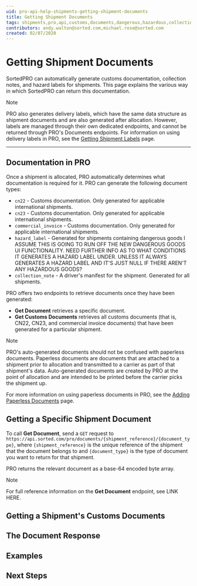 ```yaml
---
uid: pro-api-help-shipments-getting-shipment-documents
title: Getting Shipment Documents
tags: shipments,pro,api,customs,documents,dangerous,hazardous,collection note
contributors: andy.walton@sorted.com,michael.rose@sorted.com
created: 02/07/2020
---
```

# Getting Shipment Documents

SortedPRO can automatically generate customs documentation, collection notes, and hazard labels for shipments. This page explains the various way in which SortedPRO can return this documentation.

> [!NOTE]
> PRO also generates delivery labels, which have the same data structure as shipment documents and are also generated after allocation. However, labels are managed through their own dedicated endpoints, and cannot be returned through PRO's Documents endpoints. For information on using delivery labels in PRO, see the [Getting Shipment Labels](/pro/api/shipments/getting_shipment_labels.html) page. 

---

## Documentation in PRO

Once a shipment is allocated, PRO automatically determines what documentation is required for it. PRO can generate the following document types:

* `cn22` - Customs documentation. Only generated for applicable international shipments.
* `cn23` - Customs documentation. Only generated for applicable international shipments.
* `commercial_invoice` - Customs documentation. Only generated for applicable international shipments.
* `hazard_label` - Generated for shipments containing dangerous goods <span class="highlight">I ASSUME THIS IS GOING TO RUN OFF THE NEW DANGEROUS GOODS UI FUNCTIONALITY. NEED FURTHER INFO AS TO WHAT CONDITIONS IT GENERATES A HAZARD LABEL UNDER. UNLESS IT ALWAYS GENERATES A HAZARD LABEL AND IT'S JUST NULL IF THERE AREN'T ANY HAZARDOUS GOODS?</span>
* `collection_note` - A driver's manifest for the shipment. Generated for all shipments.

PRO offers two endpoints to retrieve documents once they have been generated:

* **Get Document** retrieves a specific document.
* **Get Customs Documents** retrieves all customs documents (that is, CN22, CN23, and commercial invoice documents) that have been generated for a particular shipment.

> [!NOTE]
> PRO's auto-generated documents should not be confused with paperless documents. Paperless documents are documents that are attached to a shipment prior to allocation and transmitted to a carrier as part of that shipment's data. Auto-generated documents are created by PRO at the point of allocation and are intended to be printed before the carrier picks the shipment up. 
>
> For more information on using paperless documents in PRO, see the [Adding Paperless Documents](/pro/api/shipments/adding_paperless_documents.html) page. 

## Getting a Specific Shipment Document

To call **Get Document**, send a `GET` request to `https://api.sorted.com/pro/documents/{shipment_reference}/{document_type}`, where `{shipment_reference}` is the unique reference of the shipment that the document belongs to and `{document_type}` is the type of document you want to return for that shipment.

PRO returns the relevant document as a base-64 encoded byte array.

> [!NOTE]
>
> For full reference information on the **Get Document** endpoint, see LINK HERE.

## Getting a Shipment's Customs Documents



## The Document Response


## Examples


## Next Steps

